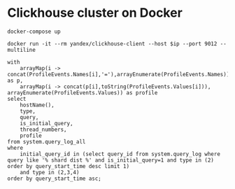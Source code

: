 # Clickhouse cluster on Docker

    docker-compose up
    
    docker run -it --rm yandex/clickhouse-client --host $ip --port 9012 --multiline

    with
        arrayMap(i -> concat(ProfileEvents.Names[i],'='),arrayEnumerate(ProfileEvents.Names)) as p,
        arrayMap(i -> concat(p[i],toString(ProfileEvents.Values[i])), arrayEnumerate(ProfileEvents.Values)) as profile
    select 
        hostName(),
        type,
        query,
        is_initial_query,
        thread_numbers,
        profile
    from system.query_log_all 
    where 
        initial_query_id in (select query_id from system.query_log where query like '% shard dist %' and is_initial_query=1 and type in (2) order by query_start_time desc limit 1)
        and type in (2,3,4)
    order by query_start_time asc;